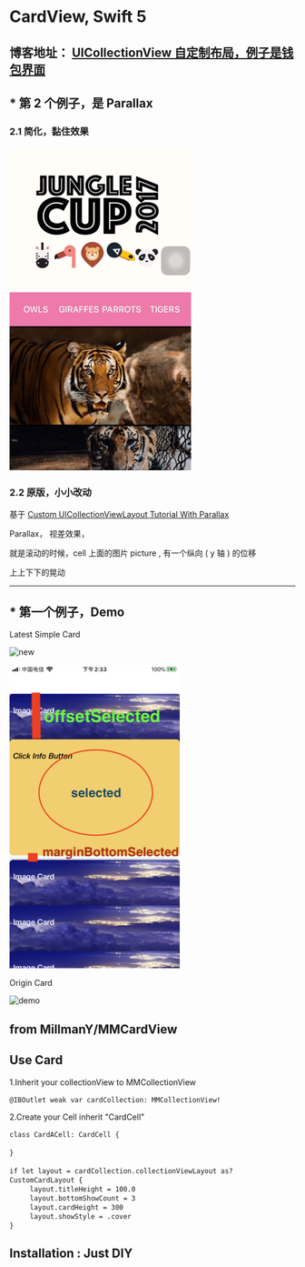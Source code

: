 # CardView, Swift 5


## 博客地址： [UICollectionView 自定制布局，例子是钱包界面](https://juejin.im/post/5ef5b7206fb9a07eae53ea3e)





## * 第 2 个例子，是 Parallax



### 2.1 简化，黏住效果


![easy](https://github.com/coyingcat/CardCollection/blob/master/Src/aaa.gif)




### 2.2 原版，小小改动




基于 [Custom UICollectionViewLayout Tutorial With Parallax](https://www.raywenderlich.com/527-custom-uicollectionviewlayout-tutorial-with-parallax#toc-anchor-011) 


Parallax， 视差效果，

就是滚动的时候，cell 上面的图片 picture , 有一个纵向 ( y 轴 ) 的位移

上上下下的晃动

<hr>


## * 第一个例子，Demo


Latest Simple Card




![new](https://github.com/coyingcat/CardCollection/blob/master/Src/1111.gif)


![tip](https://github.com/coyingcat/CardCollection/blob/master/Src/_wwwweee.png)


Origin Card

![demo](https://github.com/MillmanY/MMCardView/blob/master/demo.gif)



## from MillmanY/MMCardView



## Use Card


1.Inherit your collectionView to MMCollectionView
       
    @IBOutlet weak var cardCollection: MMCollectionView!
    
2.Create your Cell inherit "CardCell"

    class CardACell: CardCell {

    }

    if let layout = cardCollection.collectionViewLayout as? CustomCardLayout {
         layout.titleHeight = 100.0
         layout.bottomShowCount = 3
         layout.cardHeight = 300
         layout.showStyle = .cover
    }



## Installation : Just DIY

